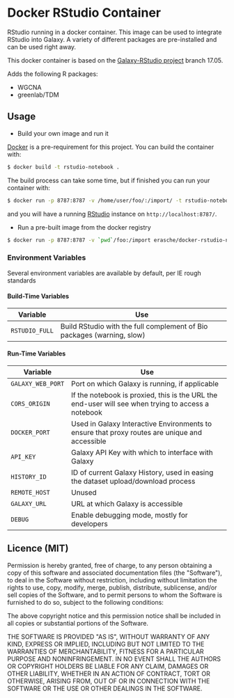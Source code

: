 # Docker RStudio Container

RStudio running in a docker container. This image can be used to integrate RStudio into Galaxy.
A variety of different packages are pre-installed and can be used right away.

This docker container is based on the [Galaxy-RStudio project](https://github.com/erasche/docker-rstudio-notebook) branch 17.05.

Adds the following R packages:
* WGCNA
* greenlab/TDM

## Usage

* Build your own image and run it

 [Docker](https://www.docker.com) is a pre-requirement for this project. You can build the container with:
 ```bash
 $ docker build -t rstudio-notebook .
 ```
 The build process can take some time, but if finished you can run your container with:
 ```bash
 $ docker run -p 8787:8787 -v /home/user/foo/:/import/ -t rstudio-notebook
 ```
 and you will have a running [RStudio](http://rstudio.com) instance on ``http://localhost:8787/``.

* Run a pre-built image from the docker registry

 ```bash
 $ docker run -p 8787:8787 -v `pwd`/foo:/import erasche/docker-rstudio-notebook
 ```

### Environment Variables

Several environment variables are available by default, per IE rough standards

#### Build-Time Variables

Variable       | Use
-------------- | ----
`RSTUDIO_FULL` | Build RStudio with the full complement of Bio packages (warning, slow)

#### Run-Time Variables

Variable            | Use
------------------- | ---
`GALAXY_WEB_PORT`   | Port on which Galaxy is running, if applicable
`CORS_ORIGIN`       | If the notebook is proxied, this is the URL the end-user will see when trying to access a notebook
`DOCKER_PORT`       | Used in Galaxy Interactive Environments to ensure that proxy routes are unique and accessible
`API_KEY`           | Galaxy API Key with which to interface with Galaxy
`HISTORY_ID`        | ID of current Galaxy History, used in easing the dataset upload/download process
`REMOTE_HOST`       | Unused
`GALAXY_URL`        | URL at which Galaxy is accessible
`DEBUG`             | Enable debugging mode, mostly for developers


## Licence (MIT)

Permission is hereby granted, free of charge, to any person obtaining a copy
of this software and associated documentation files (the "Software"), to deal
in the Software without restriction, including without limitation the rights
to use, copy, modify, merge, publish, distribute, sublicense, and/or sell
copies of the Software, and to permit persons to whom the Software is
furnished to do so, subject to the following conditions:

The above copyright notice and this permission notice shall be included in
all copies or substantial portions of the Software.

THE SOFTWARE IS PROVIDED "AS IS", WITHOUT WARRANTY OF ANY KIND, EXPRESS OR
IMPLIED, INCLUDING BUT NOT LIMITED TO THE WARRANTIES OF MERCHANTABILITY,
FITNESS FOR A PARTICULAR PURPOSE AND NONINFRINGEMENT. IN NO EVENT SHALL THE
AUTHORS OR COPYRIGHT HOLDERS BE LIABLE FOR ANY CLAIM, DAMAGES OR OTHER
LIABILITY, WHETHER IN AN ACTION OF CONTRACT, TORT OR OTHERWISE, ARISING FROM,
OUT OF OR IN CONNECTION WITH THE SOFTWARE OR THE USE OR OTHER DEALINGS IN
THE SOFTWARE.
